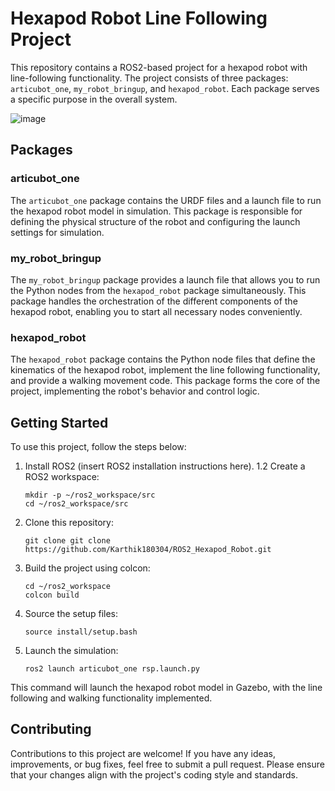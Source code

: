 # Hexapod Robot Line Following Project

This repository contains a ROS2-based project for a hexapod robot with line-following functionality. The project consists of three packages: `articubot_one`, `my_robot_bringup`, and `hexapod_robot`. Each package serves a specific purpose in the overall system.

![image](https://github.com/Karthik180304/ROS2_Hexapod_Robot/assets/118727786/73a43ad4-a82d-4f25-988b-e2b991d39699)


## Packages

### articubot_one

The `articubot_one` package contains the URDF files and a launch file to run the hexapod robot model in simulation. This package is responsible for defining the physical structure of the robot and configuring the launch settings for simulation.

### my_robot_bringup

The `my_robot_bringup` package provides a launch file that allows you to run the Python nodes from the `hexapod_robot` package simultaneously. This package handles the orchestration of the different components of the hexapod robot, enabling you to start all necessary nodes conveniently.

### hexapod_robot

The `hexapod_robot` package contains the Python node files that define the kinematics of the hexapod robot, implement the line following functionality, and provide a walking movement code. This package forms the core of the project, implementing the robot's behavior and control logic.

## Getting Started

To use this project, follow the steps below:

1. Install ROS2 (insert ROS2 installation instructions here).
1.2 Create a ROS2 workspace:

   ```
   mkdir -p ~/ros2_workspace/src
   cd ~/ros2_workspace/src
   ```
   
2. Clone this repository:

   ```
   git clone git clone https://github.com/Karthik180304/ROS2_Hexapod_Robot.git
   ````

1. Build the project using colcon:
    ```
    cd ~/ros2_workspace
    colcon build
    ```
2. Source the setup files:

    ```
    source install/setup.bash
    ```

3. Launch the simulation:
    ```
    ros2 launch articubot_one rsp.launch.py
    ```
This command will launch the hexapod robot model in Gazebo, with the line following and walking functionality implemented.


## Contributing

Contributions to this project are welcome! If you have any ideas, improvements, or bug fixes, feel free to submit a pull request. Please ensure that your changes align with the project's coding style and standards.

